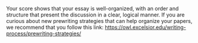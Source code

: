Your score shows that your essay is well-organized, with an order and structure that present the discussion in a clear, logical manner. If you are curious about new prewriting strategies that can help organize your papers, we recommend that you follow this link: https://owl.excelsior.edu/writing-process/prewriting-strategies/ 
